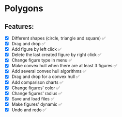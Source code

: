 # Polygons

## Features:
- [x] Different shapes (circle, triangle and square) ✅
- [x] Drag and drop ✅
- [x] Add figure by left click ✅
- [x] Delete the last created figure by right click ✅
- [x] Change figure type in menu ✅
- [x] Make convex hull when there are at least 3 figures ✅
- [x] Add several convex hull algorithms ✅
- [x] Drag and drop for a convex hull ✅
- [x] Add comparison charts ✅
- [x] Change figures' color ✅
- [x] Change figures' radius ✅
- [x] Save and load files ✅
- [x] Make figures' dynamic ✅
- [x] Undo and redo ✅
